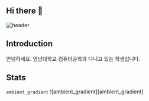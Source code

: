 ## Hi there 👋
![header](https://capsule-render.vercel.app/api?type=Waving&color=ACBCFF&fontColor=0F1035&height=200&section=header&text=Welcome+to+HakJin's+GitHub!!&fontSize=40)
## Introduction
안녕하세요.
영남대학교 컴퓨터공학과 다니고 있는 학생입니다.

## Stats
`ambient_gradient` ![ambient_gradient][ambient_gradient]
<!--
**ihakjin125/ihakjin125** is a ✨ _special_ ✨ repository because its `README.md` (this file) appears on your GitHub profile.

Here are some ideas to get you started:

- 🔭 I’m currently working on ...
- 🌱 I’m currently learning ...
- 👯 I’m looking to collaborate on ...
- 🤔 I’m looking for help with ...
- 💬 Ask me about ...
- 📫 How to reach me: ...
- 😄 Pronouns: ...
- ⚡ Fun fact: ...
-->
